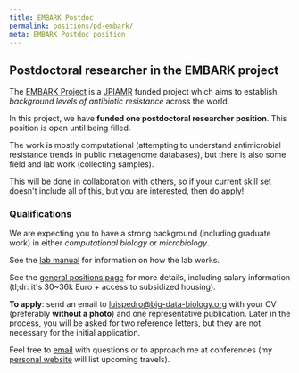 ```yaml
---
title: EMBARK Postdoc
permalink: positions/pd-embark/
meta: EMBARK Postdoc position
---
```

## Postdoctoral researcher in the EMBARK project

The [EMBARK Project](http://antimicrobialresistance.eu/) is a
[JPIAMR](https://www.jpiamr.eu/) funded project which aims to establish
_background levels of antibiotic resistance_ across the world.

In this project, we have **funded one postdoctoral researcher position**. This
position is open until being filled.

The work is mostly computational (attempting to understand antimicrobial
resistance trends in public metagenome databases), but there is also some field
and lab work (collecting samples).

This will be done in collaboration with others, so if your current skill set
doesn't include all of this, but you are interested, then do apply!


### Qualifications

We are expecting you to have a strong background (including graduate work) in
either _computational biology_ or _microbiology_.

See the [lab manual](/manual/) for information on how the lab works.

See the [general positions page](/positions/) for more details, including
salary information (tl;dr: it's 30~36k Euro + access to subsidized housing).

**To apply**: send an email to
[luispedro@big-data-biology.org](mailto:luispedro@big-data-biology.org) with
your CV (preferably **without a photo**) and one representative publication.
Later in the process, you will be asked for two reference letters, but they are
not necessary for the initial application.

Feel free to [email](mailto:luispedro@big-data-biology.org) with questions or
to approach me at conferences (my [personal website](http://luispedro.org) will
list upcoming travels).

